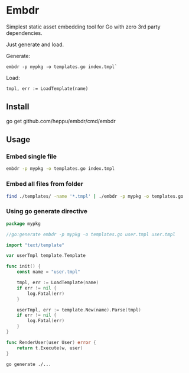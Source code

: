 # Embdr

Simplest static asset embedding tool for Go with zero 3rd party dependencies.

Just generate and load.

Generate:
```
embdr -p mypkg -o templates.go index.tmpl`
```

Load:
```
tmpl, err := LoadTemplate(name)
```

## Install

go get github.com/heppu/embdr/cmd/embdr

## Usage

### Embed single file

```bash
embdr -p mypkg -o templates.go index.tmpl
```

### Embed all files from folder

```bash
find ./templates/ -name '*.tmpl' | ./embdr -p mypkg -o templates.go
```

### Using go generate directive

```go
package mypkg

//go:generate embdr -p mypkg -o templates.go user.tmpl user.tmpl

import "text/template"

var userTmpl template.Template

func init() {
	const name = "user.tmpl"

	tmpl, err := LoadTemplate(name)
	if err != nil {
		log.Fatal(err)
	}

	userTmpl, err := template.New(name).Parse(tmpl)
	if err != nil {
		log.Fatal(err)
	}
}

func RenderUser(user User) error {
	return t.Execute(w, user)
}
```

```bash
go generate ./...
```
